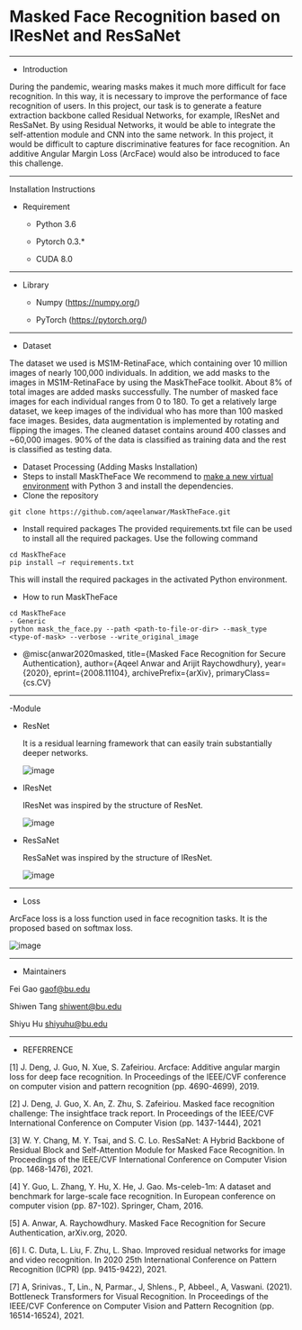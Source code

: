 # Masked Face Recognition based on IResNet and ResSaNet
------------

- Introduction 

During the pandemic, wearing masks makes it much more difficult for face recognition. In this way, it is necessary to improve the performance of face recognition of users. In this project, our task is to generate a feature extraction backbone called Residual Networks, for example, IResNet and ResSaNet. By using Residual Networks, it would be able to integrate the self-attention module and CNN into the same network.  In this project, it would be difficult to capture discriminative features for face recognition. An additive Angular Margin Loss (ArcFace) would also be introduced to face this challenge.


------------
Installation Instructions 
- Requirement 

  - Python 3.6
 
  - Pytorch 0.3.\*
  
  - CUDA 8.0 
------------
- Library  
 
  - Numpy (https://numpy.org/)
  
  - PyTorch (https://pytorch.org/)

------------
- Dataset

The dataset we used is MS1M-RetinaFace, which containing over 10 million images of nearly 100,000 individuals. In addition, we add masks to the images in MS1M-RetinaFace by using the MaskTheFace toolkit. About 8% of total images are added masks successfully. The number of masked face images for each individual ranges from 0 to 180. To get a relatively large dataset, we keep images of the individual who has more than 100 masked face images. Besides, data augmentation is implemented by rotating and flipping the images. The cleaned dataset contains around 400 classes and ~60,000 images. 90% of the data is classified as training data and the rest is classified as testing data. 

- Dataset Processing (Adding Masks Installation)
- Steps to install MaskTheFace
We recommend to [make a new virtual environment](https://towardsdatascience.com/setting-up-python-platform-for-machine-learning-projects-cfd85682c54b) with Python 3 and install the dependencies. 
- Clone the repository
```
git clone https://github.com/aqeelanwar/MaskTheFace.git
```

- Install required packages
The provided requirements.txt file can be used to install all the required packages. Use the following command

```
cd MaskTheFace
pip install –r requirements.txt
```

This will install the required packages in the activated Python environment.

- How to run MaskTheFace

```
cd MaskTheFace
- Generic
python mask_the_face.py --path <path-to-file-or-dir> --mask_type <type-of-mask> --verbose --write_original_image
```
- @misc{anwar2020masked,
title={Masked Face Recognition for Secure Authentication},
author={Aqeel Anwar and Arijit Raychowdhury},
year={2020},
eprint={2008.11104},
archivePrefix={arXiv},
primaryClass={cs.CV}

------------
-Module
  - ResNet
    
    It is a residual learning framework that can easily train substantially deeper networks.
    
    ![image](https://user-images.githubusercontent.com/90427304/162338241-b4296885-482d-40a5-a407-bcf2981255be.png)

  - IResNet

    IResNet was inspired by the structure of ResNet. 
    
    ![image](https://user-images.githubusercontent.com/90427304/162337963-e6ba3262-16b1-4fe3-b2b6-5839b8377596.png)

  - ResSaNet

    ResSaNet was inspired by the structure of IResNet.
    
    ![image](https://user-images.githubusercontent.com/90427304/162338283-564a7f66-0e18-49ba-847b-ebd394cca820.png)

------------
- Loss

ArcFace loss is a loss function used in face recognition tasks. It is the proposed based on softmax loss.

![image](https://user-images.githubusercontent.com/90427304/162339549-b53a9e00-39ce-4297-bd34-1b863eb4f4a0.png)


------------
- Maintainers

 Fei Gao           gaof@bu.edu
 
 Shiwen Tang       shiwent@bu.edu
 
 Shiyu Hu          shiyuhu@bu.edu
 
------------
- REFERRENCE

[1] J. Deng, J. Guo, N. Xue, S. Zafeiriou. Arcface: Additive angular margin loss for deep face recognition. In Proceedings of the IEEE/CVF conference on computer vision and pattern recognition (pp. 4690-4699), 2019.

[2] J. Deng, J. Guo, X. An, Z. Zhu, S. Zafeiriou. Masked face recognition challenge: The insightface track report. In Proceedings of the IEEE/CVF International Conference on Computer Vision (pp. 1437-1444), 2021

[3] W. Y. Chang, M. Y. Tsai, and S. C. Lo. ResSaNet: A Hybrid Backbone of Residual Block and Self-Attention Module for Masked Face Recognition. In Proceedings of the IEEE/CVF International Conference on Computer Vision (pp. 1468-1476), 2021.

[4] Y. Guo, L. Zhang, Y. Hu, X. He, J. Gao. Ms-celeb-1m: A dataset and benchmark for large-scale face recognition. In European conference on computer vision (pp. 87-102). Springer, Cham, 2016.

[5] A. Anwar, A. Raychowdhury. Masked Face Recognition for Secure Authentication, arXiv.org, 2020. 

[6] I. C. Duta, L. Liu, F. Zhu, L. Shao.  Improved residual networks for image and video recognition. In 2020 25th International Conference on Pattern Recognition (ICPR) (pp. 9415-9422), 2021.

[7] A, Srinivas., T, Lin., N, Parmar., J, Shlens., P, Abbeel., A, Vaswani. (2021). Bottleneck Transformers for Visual Recognition. In Proceedings of the IEEE/CVF Conference on Computer Vision and Pattern Recognition (pp. 16514-16524), 2021.


